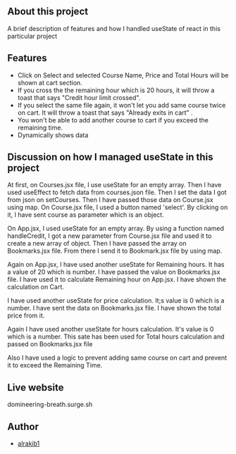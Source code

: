 ## About this project

A brief description of features and how I handled useState of react in this particular project

## Features

- Click on Select and selected Course Name, Price and Total Hours will be shown at cart section.
- If you cross the the remaining hour which is 20 hours, it will throw a toast that says "Credit hour limit crossed".
- If you select the same file again, it won't let you add same course twice on cart. It will throw a toast that says "Already exits in cart" .
- You won't be able to add another course to cart if you exceed the remaining time.
- Dynamically shows data

## Discussion on how I managed useState in this project

At first, on Courses.jsx file, I use useState for an empty array. Then I have used useEffect to fetch data from courses.json file. Then I set the data I got from json on setCourses. Then I have passed those data on Course.jsx using map. On Course.jsx file, I used a button named 'select'. By clicking on it, I have sent course as parameter which is an object.

On App.jsx, I used useState for an empty array. By using a function named handleCredit, I got a new parameter from Course.jsx file and used it to create a new array of object. Then I have passed the array on Bookmarks.jsx file. From there I send it to Bookmark.jsx file by using map.

Again on App.jsx, I have used another useState for Remaining hours. It has a value of 20 which is number. I have passed the value on Bookmarks.jsx file. I have used it to calculate Remaining hour on App.jsx. I have shown the calculation on Cart.

I have used another useState for price calculation. It;s value is 0 which is a number. I have sent the data on Bookmarks.jsx file. I have shown the total price from it.

Again I have used another useState for hours calculation. It's value is 0 which is a number. This sate has been used for Total hours calculation and passed on Bookmarks.jsx file

Also I have used a logic to prevent adding same course on cart and prevent it to exceed the Remaining Time.

## Live website
 domineering-breath.surge.sh

## Author

- [alrakib1](https://github.com/alrakib1)
